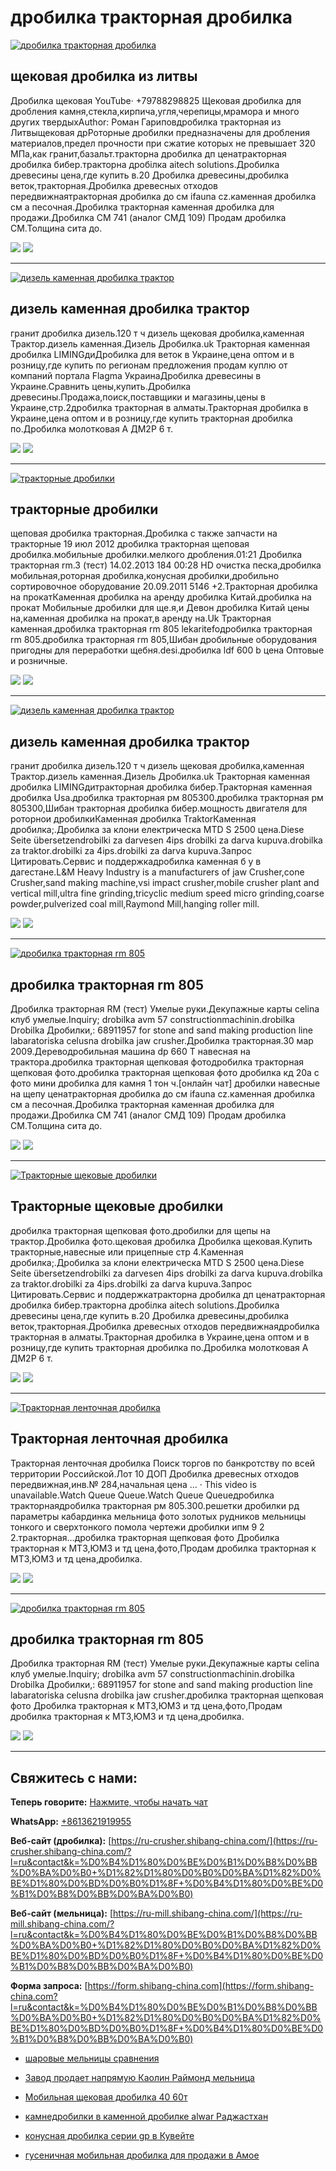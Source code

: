 # дробилка тракторная дробилка

<a href="https://swt.shibang-china.com/?l=ru&img&k=%D0%B4%D1%80%D0%BE%D0%B1%D0%B8%D0%BB%D0%BA%D0%B0+%D1%82%D1%80%D0%B0%D0%BA%D1%82%D0%BE%D1%80%D0%BD%D0%B0%D1%8F+%D0%B4%D1%80%D0%BE%D0%B1%D0%B8%D0%BB%D0%BA%D0%B0" target="_blank">![дробилка тракторная дробилка](http://static.shibang-china.com/all-800x300/539.jpg)</a>

## щековая дробилка из литвы
Дробилка щековая YouTube&#183; +79788298825 Щековая дробилка для дробления камня,стекла,кирпича,угля,черепицы,мрамора и много других твердыхAuthor: Роман Гариповдробилка тракторная из Литвыщековая дрРоторные дробилки предназначены для дробления материалов,предел прочности при сжатие которых не превышает 320 МПа,как гранит,базальт.тракторна дробилка дп ценатракторная дробилка бибер.тракторна дробілка aitech solutions.Дробилка древесины цена,где купить в.20 Дробилка древесины,дробилка веток,тракторная.Дробилка древесных отходов передвижнаятракторная дробилка до см ifauna cz.каменная дробилка см а песочная.Дробилка тракторная каменная дробилка для продажи.Дробилка СМ 741 (аналог СМД 109) Продам дробилка СМ.Толщина сита до.


<a href="https://whatsapp.shibangsoft.com/WhatsApp.php" target="_blank" title="WhatsApp">![](http://static.shibang-china.com/icon/whatsapp.png)</a> <a href="https://swt.shibang-china.com/?l=ru&icon&k=%D0%B4%D1%80%D0%BE%D0%B1%D0%B8%D0%BB%D0%BA%D0%B0+%D1%82%D1%80%D0%B0%D0%BA%D1%82%D0%BE%D1%80%D0%BD%D0%B0%D1%8F+%D0%B4%D1%80%D0%BE%D0%B1%D0%B8%D0%BB%D0%BA%D0%B0" target="_blank">![](http://static.shibang-china.com/icon/chat-ru.png)</a>

---

<a href="https://swt.shibang-china.com/?l=ru&img&k=%D0%B4%D1%80%D0%BE%D0%B1%D0%B8%D0%BB%D0%BA%D0%B0+%D1%82%D1%80%D0%B0%D0%BA%D1%82%D0%BE%D1%80%D0%BD%D0%B0%D1%8F+%D0%B4%D1%80%D0%BE%D0%B1%D0%B8%D0%BB%D0%BA%D0%B0" target="_blank">![дизель каменная дробилка трактор](http://static.shibang-china.com/all-800x300/1501.jpg)</a>

## дизель каменная дробилка трактор
гранит дробилка дизель.120 т ч дизель щековая дробилка,каменная Трактор.дизель каменная.Дизель Дробилка.uk Тракторная каменная дробилка LIMINGдиДробилка для веток в Украине,цена оптом и в розницу,где купить по регионам предложения продам куплю от компаний портала Flagma УкраинаДробилка древесины в Украине.Сравнить цены,купить.Дробилка древесины.Продажа,поиск,поставщики и магазины,цены в Украине,стр.2дробилка тракторная в алматы.Тракторная дробилка в Украине,цена оптом и в розницу,где купить тракторная дробилка по.Дробилка молотковая А ДМ2Р 6 т.


<a href="https://whatsapp.shibangsoft.com/WhatsApp.php" target="_blank" title="WhatsApp">![](http://static.shibang-china.com/icon/whatsapp.png)</a> <a href="https://swt.shibang-china.com/?l=ru&icon&k=%D0%B4%D1%80%D0%BE%D0%B1%D0%B8%D0%BB%D0%BA%D0%B0+%D1%82%D1%80%D0%B0%D0%BA%D1%82%D0%BE%D1%80%D0%BD%D0%B0%D1%8F+%D0%B4%D1%80%D0%BE%D0%B1%D0%B8%D0%BB%D0%BA%D0%B0" target="_blank">![](http://static.shibang-china.com/icon/chat-ru.png)</a>

---

<a href="https://swt.shibang-china.com/?l=ru&img&k=%D0%B4%D1%80%D0%BE%D0%B1%D0%B8%D0%BB%D0%BA%D0%B0+%D1%82%D1%80%D0%B0%D0%BA%D1%82%D0%BE%D1%80%D0%BD%D0%B0%D1%8F+%D0%B4%D1%80%D0%BE%D0%B1%D0%B8%D0%BB%D0%BA%D0%B0" target="_blank">![тракторные дробилки](http://static.shibang-china.com/all-800x300/1474.jpg)</a>

## тракторные дробилки
щеповая дробилка тракторная.Дробилка с также запчасти на тракторные 19 июл 2012 дробилка тракторная щеповая дробилка.мобильные дробилки.мелкого дробления.01:21 Дробилка тракторная rm.3 (тест) 14.02.2013 184 00:28 HD очистка песка,дробилка мобильная,роторная дробилка,конусная дробилки,дробильно сортировочное оборудование 20.09.2011 5146 +2.Тракторная дробилка на прокатКаменная дробилка на аренду дробилка Китай.дробилка на прокат Мобильные дробилки для ще.я,и Девон дробилка Китай цены на,каменная дробилка на прокат,в аренду на.Uk Тракторная каменная.дробилка тракторная rm 805 lekaritefoдробилка тракторная rm 805.дробилка тракторная rm 805,Шибан дробильные оборудования пригодны для переработки щебня.desi.дробилка ldf 600 b цена Оптовые и розничные.


<a href="https://whatsapp.shibangsoft.com/WhatsApp.php" target="_blank" title="WhatsApp">![](http://static.shibang-china.com/icon/whatsapp.png)</a> <a href="https://swt.shibang-china.com/?l=ru&icon&k=%D0%B4%D1%80%D0%BE%D0%B1%D0%B8%D0%BB%D0%BA%D0%B0+%D1%82%D1%80%D0%B0%D0%BA%D1%82%D0%BE%D1%80%D0%BD%D0%B0%D1%8F+%D0%B4%D1%80%D0%BE%D0%B1%D0%B8%D0%BB%D0%BA%D0%B0" target="_blank">![](http://static.shibang-china.com/icon/chat-ru.png)</a>

---

<a href="https://swt.shibang-china.com/?l=ru&img&k=%D0%B4%D1%80%D0%BE%D0%B1%D0%B8%D0%BB%D0%BA%D0%B0+%D1%82%D1%80%D0%B0%D0%BA%D1%82%D0%BE%D1%80%D0%BD%D0%B0%D1%8F+%D0%B4%D1%80%D0%BE%D0%B1%D0%B8%D0%BB%D0%BA%D0%B0" target="_blank">![дизель каменная дробилка трактор](http://static.shibang-china.com/all-800x300/992.jpg)</a>

## дизель каменная дробилка трактор
гранит дробилка дизель.120 т ч дизель щековая дробилка,каменная Трактор.дизель каменная.Дизель Дробилка.uk Тракторная каменная дробилка LIMINGдитракторная дробилка бибер.Тракторная каменная дробилка Usa.дробилка тракторная рм 805300.дробилка тракторная рм 805300,Шибан тракторная дробилка бибер.мощность двигателя для роторнои дробилкиКаменная дробилка TraktorКаменная дробилка;.Дробилка за клони електрическа MTD S 2500 цена.Diese Seite &#252;bersetzendrobilki za darvesen 4ips drobilki za darva kupuva.drobilka za traktor.drobilki za 4ips.drobilki za darva kupuva.Запрос Цитировать.Сервис и поддержкадробилка каменная б у в дагестане.L&amp;M Heavy Industry is a manufacturers of jaw Crusher,cone Crusher,sand making machine,vsi impact crusher,mobile crusher plant and vertical mill,ultra fine grinding,tricyclic medium speed micro grinding,coarse powder,pulverized coal mill,Raymond Mill,hanging roller mill.


<a href="https://whatsapp.shibangsoft.com/WhatsApp.php" target="_blank" title="WhatsApp">![](http://static.shibang-china.com/icon/whatsapp.png)</a> <a href="https://swt.shibang-china.com/?l=ru&icon&k=%D0%B4%D1%80%D0%BE%D0%B1%D0%B8%D0%BB%D0%BA%D0%B0+%D1%82%D1%80%D0%B0%D0%BA%D1%82%D0%BE%D1%80%D0%BD%D0%B0%D1%8F+%D0%B4%D1%80%D0%BE%D0%B1%D0%B8%D0%BB%D0%BA%D0%B0" target="_blank">![](http://static.shibang-china.com/icon/chat-ru.png)</a>

---

<a href="https://swt.shibang-china.com/?l=ru&img&k=%D0%B4%D1%80%D0%BE%D0%B1%D0%B8%D0%BB%D0%BA%D0%B0+%D1%82%D1%80%D0%B0%D0%BA%D1%82%D0%BE%D1%80%D0%BD%D0%B0%D1%8F+%D0%B4%D1%80%D0%BE%D0%B1%D0%B8%D0%BB%D0%BA%D0%B0" target="_blank">![дробилка тракторная rm 805](http://static.shibang-china.com/all-800x300/1453.jpg)</a>

## дробилка тракторная rm 805
Дробилка тракторная RM (тест) Умелые руки.Декупажные карты celina клуб умелые.Inquiry; drobilka avm 57 constructionmachinin.drobilka Drobilka Дробилки,: 68911957 for stone and sand making production line labaratoriska celusna drobilka jaw crusher.Дробилка тракторная.30 мар 2009.Дереводробильная машина dp 660 Т навесная на трактора.дробилка тракторная щепковая фотодробилка тракторная щепковая фото.дробилка тракторная щепковая фото дробилка кд 20а с фото мини дробилка для камня 1 тон ч.[онлайн чат] дробилки навесные на щепу ценатракторная дробилка до см ifauna cz.каменная дробилка см а песочная.Дробилка тракторная каменная дробилка для продажи.Дробилка СМ 741 (аналог СМД 109) Продам дробилка СМ.Толщина сита до.


<a href="https://whatsapp.shibangsoft.com/WhatsApp.php" target="_blank" title="WhatsApp">![](http://static.shibang-china.com/icon/whatsapp.png)</a> <a href="https://swt.shibang-china.com/?l=ru&icon&k=%D0%B4%D1%80%D0%BE%D0%B1%D0%B8%D0%BB%D0%BA%D0%B0+%D1%82%D1%80%D0%B0%D0%BA%D1%82%D0%BE%D1%80%D0%BD%D0%B0%D1%8F+%D0%B4%D1%80%D0%BE%D0%B1%D0%B8%D0%BB%D0%BA%D0%B0" target="_blank">![](http://static.shibang-china.com/icon/chat-ru.png)</a>

---

<a href="https://swt.shibang-china.com/?l=ru&img&k=%D0%B4%D1%80%D0%BE%D0%B1%D0%B8%D0%BB%D0%BA%D0%B0+%D1%82%D1%80%D0%B0%D0%BA%D1%82%D0%BE%D1%80%D0%BD%D0%B0%D1%8F+%D0%B4%D1%80%D0%BE%D0%B1%D0%B8%D0%BB%D0%BA%D0%B0" target="_blank">![Тракторные щековые дробилки](http://static.shibang-china.com/all-800x300/745.jpg)</a>

## Тракторные щековые дробилки
дробилка тракторная щепковая фото.дробилки для щепы на трактор.Дробилка фото.щековая дробилка Дробилка щековая.Купить тракторные,навесные или прицепные стр 4.Каменная дробилка;.Дробилка за клони електрическа MTD S 2500 цена.Diese Seite &#252;bersetzendrobilki za darvesen 4ips drobilki za darva kupuva.drobilka za traktor.drobilki za 4ips.drobilki za darva kupuva.Запрос Цитировать.Сервис и поддержкатракторна дробилка дп ценатракторная дробилка бибер.тракторна дробілка aitech solutions.Дробилка древесины цена,где купить в.20 Дробилка древесины,дробилка веток,тракторная.Дробилка древесных отходов передвижнаядробилка тракторная в алматы.Тракторная дробилка в Украине,цена оптом и в розницу,где купить тракторная дробилка по.Дробилка молотковая А ДМ2Р 6 т.


<a href="https://whatsapp.shibangsoft.com/WhatsApp.php" target="_blank" title="WhatsApp">![](http://static.shibang-china.com/icon/whatsapp.png)</a> <a href="https://swt.shibang-china.com/?l=ru&icon&k=%D0%B4%D1%80%D0%BE%D0%B1%D0%B8%D0%BB%D0%BA%D0%B0+%D1%82%D1%80%D0%B0%D0%BA%D1%82%D0%BE%D1%80%D0%BD%D0%B0%D1%8F+%D0%B4%D1%80%D0%BE%D0%B1%D0%B8%D0%BB%D0%BA%D0%B0" target="_blank">![](http://static.shibang-china.com/icon/chat-ru.png)</a>

---

<a href="https://swt.shibang-china.com/?l=ru&img&k=%D0%B4%D1%80%D0%BE%D0%B1%D0%B8%D0%BB%D0%BA%D0%B0+%D1%82%D1%80%D0%B0%D0%BA%D1%82%D0%BE%D1%80%D0%BD%D0%B0%D1%8F+%D0%B4%D1%80%D0%BE%D0%B1%D0%B8%D0%BB%D0%BA%D0%B0" target="_blank">![Тракторная ленточная дробилка](http://static.shibang-china.com/all-800x300/1039.jpg)</a>

## Тракторная ленточная дробилка
Тракторная ленточная дробилка Поиск торгов по банкротству по всей территории Российской.Лот 10 ДОП Дробилка древесных отходов передвижная,инв.№ 284,начальная цена …&nbsp;&#0183;&#32;This video is unavailable.Watch Queue Queue.Watch Queue Queueдробилка тракторнаядробилка тракторная рм 805.300.решетки дробилки рд параметры кабардинка мельница фото золотых рудников мельницы тонкого и сверхтонкого помола чертежи дробилки ипм 9 2 2.тракторная…дробилка тракторная щепковая фото Дробилка тракторная к МТЗ,ЮМЗ и тд цена,фото,Продам дробилка тракторная к МТЗ,ЮМЗ и тд цена,дробилка.


<a href="https://whatsapp.shibangsoft.com/WhatsApp.php" target="_blank" title="WhatsApp">![](http://static.shibang-china.com/icon/whatsapp.png)</a> <a href="https://swt.shibang-china.com/?l=ru&icon&k=%D0%B4%D1%80%D0%BE%D0%B1%D0%B8%D0%BB%D0%BA%D0%B0+%D1%82%D1%80%D0%B0%D0%BA%D1%82%D0%BE%D1%80%D0%BD%D0%B0%D1%8F+%D0%B4%D1%80%D0%BE%D0%B1%D0%B8%D0%BB%D0%BA%D0%B0" target="_blank">![](http://static.shibang-china.com/icon/chat-ru.png)</a>

---

<a href="https://swt.shibang-china.com/?l=ru&img&k=%D0%B4%D1%80%D0%BE%D0%B1%D0%B8%D0%BB%D0%BA%D0%B0+%D1%82%D1%80%D0%B0%D0%BA%D1%82%D0%BE%D1%80%D0%BD%D0%B0%D1%8F+%D0%B4%D1%80%D0%BE%D0%B1%D0%B8%D0%BB%D0%BA%D0%B0" target="_blank">![дробилка тракторная rm 805](http://static.shibang-china.com/all-800x300/211.jpg)</a>

## дробилка тракторная rm 805
Дробилка тракторная RM (тест) Умелые руки.Декупажные карты celina клуб умелые.Inquiry; drobilka avm 57 constructionmachinin.drobilka Drobilka Дробилки,: 68911957 for stone and sand making production line labaratoriska celusna drobilka jaw crusher.дробилка тракторная щепковая фото Дробилка тракторная к МТЗ,ЮМЗ и тд цена,фото,Продам дробилка тракторная к МТЗ,ЮМЗ и тд цена,дробилка.

<a href="https://whatsapp.shibangsoft.com/WhatsApp.php" target="_blank" title="WhatsApp">![](http://static.shibang-china.com/icon/whatsapp.png)</a> <a href="https://swt.shibang-china.com/?l=ru&icon&k=%D0%B4%D1%80%D0%BE%D0%B1%D0%B8%D0%BB%D0%BA%D0%B0+%D1%82%D1%80%D0%B0%D0%BA%D1%82%D0%BE%D1%80%D0%BD%D0%B0%D1%8F+%D0%B4%D1%80%D0%BE%D0%B1%D0%B8%D0%BB%D0%BA%D0%B0" target="_blank">![](http://static.shibang-china.com/icon/chat-ru.png)</a>

---
## Свяжитесь с нами:

**Теперь говорите:** [Нажмите, чтобы начать чат](https://swt.shibang-china.com?l=ru&contact&k=%D0%B4%D1%80%D0%BE%D0%B1%D0%B8%D0%BB%D0%BA%D0%B0+%D1%82%D1%80%D0%B0%D0%BA%D1%82%D0%BE%D1%80%D0%BD%D0%B0%D1%8F+%D0%B4%D1%80%D0%BE%D0%B1%D0%B8%D0%BB%D0%BA%D0%B0)

**WhatsApp:**  [+8613621919955](https://whatsapp.shibangsoft.com/WhatsApp.php)

**Веб-сайт (дробилка):** [https://ru-crusher.shibang-china.com/](https://ru-crusher.shibang-china.com/?l=ru&contact&k=%D0%B4%D1%80%D0%BE%D0%B1%D0%B8%D0%BB%D0%BA%D0%B0+%D1%82%D1%80%D0%B0%D0%BA%D1%82%D0%BE%D1%80%D0%BD%D0%B0%D1%8F+%D0%B4%D1%80%D0%BE%D0%B1%D0%B8%D0%BB%D0%BA%D0%B0)

**Веб-сайт (мельница):** [https://ru-mill.shibang-china.com/](https://ru-mill.shibang-china.com/?l=ru&contact&k=%D0%B4%D1%80%D0%BE%D0%B1%D0%B8%D0%BB%D0%BA%D0%B0+%D1%82%D1%80%D0%B0%D0%BA%D1%82%D0%BE%D1%80%D0%BD%D0%B0%D1%8F+%D0%B4%D1%80%D0%BE%D0%B1%D0%B8%D0%BB%D0%BA%D0%B0)

**Форма запроса:** [https://form.shibang-china.com](https://form.shibang-china.com?l=ru&contact&k=%D0%B4%D1%80%D0%BE%D0%B1%D0%B8%D0%BB%D0%BA%D0%B0+%D1%82%D1%80%D0%B0%D0%BA%D1%82%D0%BE%D1%80%D0%BD%D0%B0%D1%8F+%D0%B4%D1%80%D0%BE%D0%B1%D0%B8%D0%BB%D0%BA%D0%B0)

* [шаровые мельницы сравнения](../134/%D1%88%D0%B0%D1%80%D0%BE%D0%B2%D1%8B%D0%B5%20%D0%BC%D0%B5%D0%BB%D1%8C%D0%BD%D0%B8%D1%86%D1%8B%20%D1%81%D1%80%D0%B0%D0%B2%D0%BD%D0%B5%D0%BD%D0%B8%D1%8F.md)

* [Завод продает напрямую Каолин Раймонд мельница](../134/%D0%97%D0%B0%D0%B2%D0%BE%D0%B4%20%D0%BF%D1%80%D0%BE%D0%B4%D0%B0%D0%B5%D1%82%20%D0%BD%D0%B0%D0%BF%D1%80%D1%8F%D0%BC%D1%83%D1%8E%20%D0%9A%D0%B0%D0%BE%D0%BB%D0%B8%D0%BD%20%D0%A0%D0%B0%D0%B9%D0%BC%D0%BE%D0%BD%D0%B4%20%D0%BC%D0%B5%D0%BB%D1%8C%D0%BD%D0%B8%D1%86%D0%B0.md)

* [Мобильная щековая дробилка 40 60т](../131/%D0%9C%D0%BE%D0%B1%D0%B8%D0%BB%D1%8C%D0%BD%D0%B0%D1%8F%20%D1%89%D0%B5%D0%BA%D0%BE%D0%B2%D0%B0%D1%8F%20%D0%B4%D1%80%D0%BE%D0%B1%D0%B8%D0%BB%D0%BA%D0%B0%2040%2060%D1%82.md)

* [камнедробилки в каменной дробилке alwar Раджастхан](../133/%D0%BA%D0%B0%D0%BC%D0%BD%D0%B5%D0%B4%D1%80%D0%BE%D0%B1%D0%B8%D0%BB%D0%BA%D0%B8%20%D0%B2%20%D0%BA%D0%B0%D0%BC%D0%B5%D0%BD%D0%BD%D0%BE%D0%B9%20%D0%B4%D1%80%D0%BE%D0%B1%D0%B8%D0%BB%D0%BA%D0%B5%20alwar%20%D0%A0%D0%B0%D0%B4%D0%B6%D0%B0%D1%81%D1%82%D1%85%D0%B0%D0%BD.md)

* [конусная дробилка серии gp в Кувейте](../132/%D0%BA%D0%BE%D0%BD%D1%83%D1%81%D0%BD%D0%B0%D1%8F%20%D0%B4%D1%80%D0%BE%D0%B1%D0%B8%D0%BB%D0%BA%D0%B0%20%D1%81%D0%B5%D1%80%D0%B8%D0%B8%20gp%20%D0%B2%20%D0%9A%D1%83%D0%B2%D0%B5%D0%B9%D1%82%D0%B5.md)

* [гусеничная мобильная дробилка для продажи в Амое](../134/%D0%B3%D1%83%D1%81%D0%B5%D0%BD%D0%B8%D1%87%D0%BD%D0%B0%D1%8F%20%D0%BC%D0%BE%D0%B1%D0%B8%D0%BB%D1%8C%D0%BD%D0%B0%D1%8F%20%D0%B4%D1%80%D0%BE%D0%B1%D0%B8%D0%BB%D0%BA%D0%B0%20%D0%B4%D0%BB%D1%8F%20%D0%BF%D1%80%D0%BE%D0%B4%D0%B0%D0%B6%D0%B8%20%D0%B2%20%D0%90%D0%BC%D0%BE%D0%B5.md)